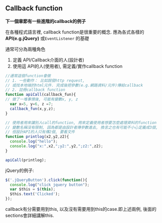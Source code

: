 ## Callback function

**下一個章節有一些進階的callback的例子**

在各種程式語言裡, callback function是很重要的概念. 應為各式各樣的 **API(e.g.jQuery)** 或`EventListener` 的基礎

通常可分為兩種角色

1. 定義 API/Callback介面的人(設計者)
2. 使用這 API的人(使用者), 需定義/實作callback function

~~~ javascript
//通常這個function會做
// 1. 一些動作： 比如說發http request,
// 或找本地端的html元件. 完成後把參數(e.g.網路資料/元件)傳給callback
// 2. 註冊callback function
function apiCall(callback_fun){   
// 做了一堆事情後, 可能有變數x, y, z
  var x=5, y=6, z =7;  
  callback_fun(x,y,z);
}

// 使用者用來讓別人call的function, 用來定義使用者想要怎麼處理資料的function
// 變數名稱沒有限制, 因為都是由設計者傳參數進去, 換言之也有可能不小心定義成3個,
// 但設計API的人只有傳2個, 要看文件
function printlog(x2,y2,z2){  
  console.log("hello");   
  console.log("x:",x2,";y2:",y2,";z2:",z2);
}

apiCall(printlog);
~~~

jQuery的例子:

~~~ javascript
$('.jQueryButton').click(function(){
  console.log("click jquery button");
  var $this = $(this);
  $this.text('Clicked');
});
~~~

callback有分需要用到this, 以及沒有需要用到this的case.即上述兩例, 後面的sections會詳細講解this.
